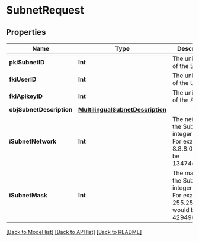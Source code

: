 # SubnetRequest

## Properties
Name | Type | Description | Notes
------------ | ------------- | ------------- | -------------
**pkiSubnetID** | **Int** | The unique ID of the Subnet | [optional] 
**fkiUserID** | **Int** | The unique ID of the User | [optional] 
**fkiApikeyID** | **Int** | The unique ID of the Apikey | [optional] 
**objSubnetDescription** | [**MultilingualSubnetDescription**](MultilingualSubnetDescription.md) |  | 
**iSubnetNetwork** | **Int** | The network of the Subnet in integer form. For example 8.8.8.0 would be 134744064 | 
**iSubnetMask** | **Int** | The mask of the Subnet  in integer form. For example 255.255.255.0 would be 4294967040 | 

[[Back to Model list]](../README.md#documentation-for-models) [[Back to API list]](../README.md#documentation-for-api-endpoints) [[Back to README]](../README.md)



